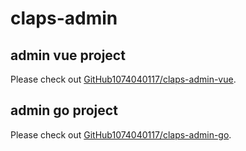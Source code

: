# claps-admin

## admin vue project
Please check out [GitHub1074040117/claps-admin-vue](https://github.com/GitHub1074040117/claps-admin-vue).

## admin go project
Please check out [GitHub1074040117/claps-admin-go](https://github.com/GitHub1074040117/claps-admin-go).
